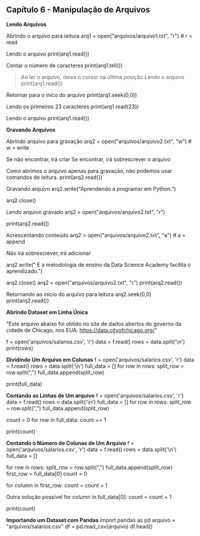 ## Capítulo 6 - Manipulação de Arquivos

**Lendo Arquivos**

Abrindo o arquivo para leitura
arq1 = open("arquivos/arquivo1.txt", "r") # r = read

Lendo o arquivo
print(arq1.read())

Contar o número de caracteres
print(arq1.tell())

> Ao ler o arquivo, deixa o cursor na ultima posição
Lendo o arquivo
print(arq1.read())

Retornar para o iníco do arquivo
print(arq1.seek(0,0))

Lendo os primeiros 23 caracteres
print(arq1.read(23))

Lendo o arquivo
print(arq1.read())

**Gravando Arquivos**

Abrindo arquivo para gravação
arq2 = open("arquivos/arquivo2.txt", "w") # w = write

Se não encontrar, irá criar
Se encontrar, irá sobrescrever o arquivo

Como abrimos o arquivo apenas para gravação, não podemos usar comandos de leitura.
print(arq2.read())

Gravando arquivo
arq2.write("Aprendendo a programar em Python.")

arq2.close()

Lendo arquivo gravado
arq2 = open("arquivos/arquivo2.txt", "r")

print(arq2.read())

Acrescentando conteúdo
arq2 = open("arquivos/arquivo2.txt", "a") # a = append

Não irá sobrescrever, irá adicionar 

arq2.write(" E a metodologia de ensino da Data Science Academy facilita o aprendizado.")

arq2.close()
arq2 = open("arquivos/arquivo2.txt", "r")
print(arq2.read())

Retornando ao início do arquivo para leitura
arq2.seek(0,0)
print(arq2.read())

**Abrindo Dataset em Linha Única**

"Este arquivo abaixo foi obtido no site de dados abertos do governo da cidade de Chicago, nos EUA:
https://data.cityofchicago.org/"


f = open('arquivos/salarios.csv', 'r')
data = f.read()
rows = data.split('\n')
print(rows)

**Dividindo Um Arquivo em Colunas**
f = open('arquivos/salarios.csv', 'r')
data = f.read()
rows = data.split('\n')
full_data = []
for row in rows:
    split_row = row.split(",")
    full_data.append(split_row)

print(full_data)    

**Contando as Linhas de Um arquivo**
f = open('arquivos/salarios.csv', 'r')
data = f.read()
rows = data.split('\n')
full_data = []
for row in rows:
    split_row = row.split(",")
    full_data.append(split_row)

count = 0
for row in full_data:
    count += 1

print(count)

**Contando o Número de Colunas de Um Arquivo**
f = open('arquivos/salarios.csv', 'r')
data = f.read()
rows = data.split('\n')
full_data = []

for row in rows:
    split_row = row.split(",")
    full_data.append(split_row)
    first_row = full_data[0]
count = 0

for column in first_row:
    count = count + 1
    
Outra solução possível
for column in full_data[0]:
    count = count + 1

print(count)

**Importando um Dataset com Pandas**
import pandas as pd
arquivo = "arquivos/salarios.csv"
df = pd.read_csv(arquivo)
df.head()